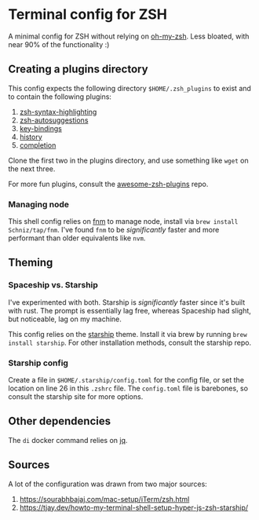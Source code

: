 # Terminal config for ZSH
A minimal config for ZSH without relying on [oh-my-zsh](https://github.com/ohmyzsh/ohmyzsh). Less bloated, with near 90% of the functionality :)

## Creating a plugins directory
This config expects the following directory `$HOME/.zsh_plugins` to exist and to contain the following plugins:

1. [zsh-syntax-highlighting](https://github.com/zsh-users/zsh-syntax-highlighting)
2. [zsh-autosuggestions](https://github.com/zsh-users/zsh-autosuggestions)
3. [key-bindings](https://raw.githubusercontent.com/robbyrussell/oh-my-zsh/master/lib/key-bindings.zsh)
4. [history](https://raw.githubusercontent.com/robbyrussell/oh-my-zsh/master/lib/history.zsh)
5. [completion](https://raw.githubusercontent.com/robbyrussell/oh-my-zsh/master/lib/completion.zsh)

Clone the first two in the plugins directory, and use something like `wget` on the next three.

For more fun plugins, consult the [awesome-zsh-plugins](https://github.com/unixorn/awesome-zsh-plugins) repo.

### Managing node
This shell config relies on [fnm](https://github.com/Schniz/fnm) to manage node, install via `brew install Schniz/tap/fnm`. I've found `fnm` to be _significantly_ faster and more performant than older equivalents like `nvm`.

## Theming

### Spaceship vs. Starship
I've experimented with both. Starship is _significantly_ faster since it's built with rust. The prompt is essentially lag free, whereas Spaceship had slight, but noticeable, lag on my machine.

This config relies on the [starship](https://starship.rs/) theme. Install it via brew by running `brew install starship`. For other installation methods, consult the starship repo.

### Starship config
Create a file in `$HOME/.starship/config.toml` for the config file, or set the location on line 26 in this `.zshrc` file. The `config.toml` file is barebones, so consult the starship site for more options.

## Other dependencies
The `di` docker command relies on [jq](https://stedolan.github.io/jq/download/).

## Sources
A lot of the configuration was drawn from two major sources:
1. https://sourabhbajaj.com/mac-setup/iTerm/zsh.html
2. https://tjay.dev/howto-my-terminal-shell-setup-hyper-js-zsh-starship/


